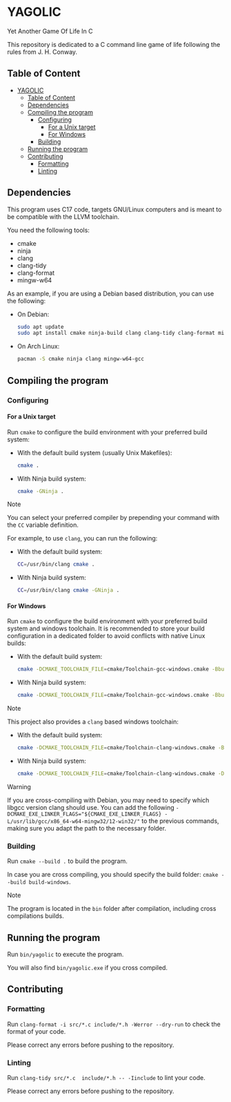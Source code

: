 # YAGOLIC

Yet Another Game Of Life In C

This repository is dedicated to a C command line game of life following the rules from J. H. Conway.

## Table of Content

- [YAGOLIC](#yagolic)
  - [Table of Content](#table-of-content)
  - [Dependencies](#dependencies)
  - [Compiling the program](#compiling-the-program)
    - [Configuring](#configuring)
      - [For a Unix target](#for-a-unix-target)
      - [For Windows](#for-windows)
    - [Building](#building)
  - [Running the program](#running-the-program)
  - [Contributing](#contributing)
    - [Formatting](#formatting)
    - [Linting](#linting)

## Dependencies

This program uses C17 code, targets GNU/Linux computers and is meant to be compatible with the LLVM toolchain.

You need the following tools:

- cmake
- ninja
- clang
- clang-tidy
- clang-format
- mingw-w64

As an example, if you are using a Debian based distribution, you can use the following:

- On Debian:

    ```sh
    sudo apt update
    sudo apt install cmake ninja-build clang clang-tidy clang-format mingw-w64
    ```

- On Arch Linux:

    ```sh
    pacman -S cmake ninja clang mingw-w64-gcc
    ```

## Compiling the program

### Configuring

#### For a Unix target

Run `cmake` to configure the build environment with your preferred build system:

- With the default build system (usually Unix Makefiles):

    ```sh
    cmake .
    ```

- With Ninja build system:

    ```sh
    cmake -GNinja .
    ```

> [!NOTE]
> You can select your preferred compiler by prepending your command with the `CC` variable definition.
>
> For example, to use `clang`, you can run the following:
>
> - With the default build system:
>
>     ```sh
>    CC=/usr/bin/clang cmake .
>    ```
>
> - With Ninja build system:
>
>    ```sh
>    CC=/usr/bin/clang cmake -GNinja .
>    ```

#### For Windows

Run `cmake` to configure the build environment with your preferred build system and windows toolchain.
It is recommended to store your build configuration in a dedicated folder to avoid conflicts with native Linux builds:

- With the default build system:

    ```sh
    cmake -DCMAKE_TOOLCHAIN_FILE=cmake/Toolchain-gcc-windows.cmake -Bbuild-windows .
    ```

- With Ninja build system:

    ```sh
    cmake -DCMAKE_TOOLCHAIN_FILE=cmake/Toolchain-gcc-windows.cmake -Bbuild-windows -GNinja .
    ```

> [!NOTE]
> This project also provides a `clang` based windows toolchain:
>
> - With the default build system:
>
>     ```sh
>    cmake -DCMAKE_TOOLCHAIN_FILE=cmake/Toolchain-clang-windows.cmake -Bbuild-windows .
>    ```
>
>
>
> - With Ninja build system:
>
>    ```sh
>    cmake -DCMAKE_TOOLCHAIN_FILE=cmake/Toolchain-clang-windows.cmake -DCMAKE_EXE_LINKER_FLAGS="${CMAKE_EXE_LINKER_FLAGS} -L/usr/lib/gcc/x86_64-w64-mingw32/12-win32/" -Bbuild-windows -GNinja .
>    ```

> [!WARNING]
> If you are cross-compiling with Debian, you may need to specify which libgcc version clang should use.
> You can add the following `-DCMAKE_EXE_LINKER_FLAGS="${CMAKE_EXE_LINKER_FLAGS} -L/usr/lib/gcc/x86_64-w64-mingw32/12-win32/"` to the previous commands, making sure you adapt the path to the necessary folder.

### Building

Run `cmake --build .` to build the program.

In case you are cross compiling, you should specify the build folder: `cmake --build build-windows`.

> [!NOTE]
> The program is located in the `bin` folder after compilation, including cross compilations builds.

## Running the program

Run `bin/yagolic` to execute the program.

You will also find `bin/yagolic.exe` if you cross compiled.

## Contributing

### Formatting

Run `clang-format -i src/*.c include/*.h -Werror --dry-run` to check the format of your code.

Please correct any errors before pushing to the repository.

### Linting

Run `clang-tidy src/*.c  include/*.h -- -Iinclude` to lint your code.

Please correct any errors before pushing to the repository.
